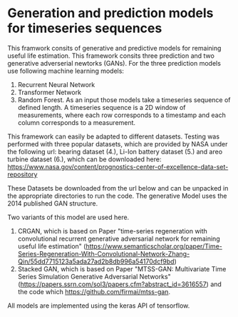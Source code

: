# Generation and prediction models for timeseries sequences 
This framwork consits of generative and predictive models for remaining useful life estimation. This framework consits three prediction and two generative adverserial newtorks (GANs). For the three prediction models use following machine learning models:
  1. Recurrent Neural Network
  2. Transformer Network
  3. Random Forest.
As an input those models take a timeseries sequence of defined length. A timeseries sequence is a 2D window of measurements, where each row corresponds to a timestamp and each column corresponds to a measurement. 

This framework can easily be adapted to different datasets. Testing was performed with three popular datasets, which are provided by NASA under the following url:
bearing dataset (4.), Li-Ion battery dataset (5.) and areo turbine dataset (6.), which can be downloaded here: https://www.nasa.gov/content/prognostics-center-of-excellence-data-set-repository

These Datasets be downloaded from the url below and can be unpacked in the appropriate directories to run the code. The generative Model uses the 2014 published GAN structure. 

Two variants of this model are used here. 
  1. CRGAN, which is based on Paper "time-series regeneration with convolutional recurrent generative adversarial network for remaining useful
life estimation" (https://www.semanticscholar.org/paper/Time-Series-Regeneration-With-Convolutional-Network-Zhang-Qin/55dd7715123a5ada27ad2b8db996a54170dcf9bd)
  2. Stacked GAN, which is based on Paper "MTSS-GAN: Multivariate Time Series Simulation Generative Adversarial Networks" (https://papers.ssrn.com/sol3/papers.cfm?abstract_id=3616557) and the code which https://github.com/firmai/mtss-gan.

All models are implemented using the keras API of tensorflow. 
